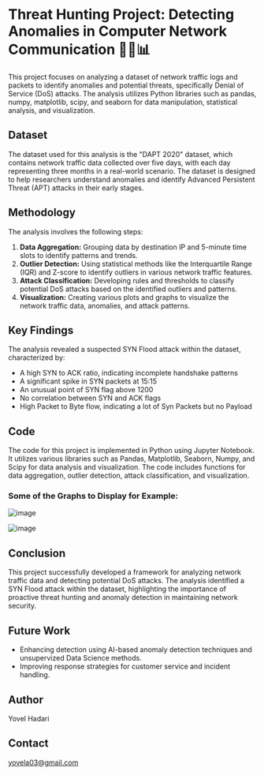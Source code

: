 # Threat Hunting Project: Detecting Anomalies in Computer Network Communication 🕵️‍♀️📊

This project focuses on analyzing a dataset of network traffic logs and packets to identify anomalies and potential threats, specifically Denial of Service (DoS) attacks. The analysis utilizes Python libraries such as pandas, numpy, matplotlib, scipy, and seaborn for data manipulation, statistical analysis, and visualization.

## Dataset

The dataset used for this analysis is the "DAPT 2020" dataset, which contains network traffic data collected over five days, with each day representing three months in a real-world scenario. The dataset is designed to help researchers understand anomalies and identify Advanced Persistent Threat (APT) attacks in their early stages.

## Methodology

The analysis involves the following steps:

1.  **Data Aggregation:** Grouping data by destination IP and 5-minute time slots to identify patterns and trends.
2.  **Outlier Detection:** Using statistical methods like the Interquartile Range (IQR) and Z-score to identify outliers in various network traffic features.
3.  **Attack Classification:** Developing rules and thresholds to classify potential DoS attacks based on the identified outliers and patterns.
4.  **Visualization:** Creating various plots and graphs to visualize the network traffic data, anomalies, and attack patterns.

## Key Findings

The analysis revealed a suspected SYN Flood attack within the dataset, characterized by:

*   A high SYN to ACK ratio, indicating incomplete handshake patterns
*   A significant spike in SYN packets at 15:15
*   An unusual point of SYN flag above 1200
*   No correlation between SYN and ACK flags
*   High Packet to Byte flow, indicating a lot of Syn Packets but no Payload

## Code

The code for this project is implemented in Python using Jupyter Notebook. It utilizes various libraries such as Pandas, Matplotlib, Seaborn, Numpy, and Scipy for data analysis and visualization. The code includes functions for data aggregation, outlier detection, attack classification, and visualization.

### Some of the Graphs to Display for Example:
   ![image](https://github.com/user-attachments/assets/a0a0254a-49a8-4716-9e54-599ac11d40c9)
   
   ![image](https://github.com/user-attachments/assets/fb733795-b15d-4def-bf38-7286e7535cde)

## Conclusion

This project successfully developed a framework for analyzing network traffic data and detecting potential DoS attacks. The analysis identified a SYN Flood attack within the dataset, highlighting the importance of proactive threat hunting and anomaly detection in maintaining network security.

## Future Work

*   Enhancing detection using AI-based anomaly detection  techniques and unsupervized Data Science methods.
*   Improving response strategies for customer service and incident handling.

## Author

Yovel Hadari

## Contact

yovela03@gmail.com
